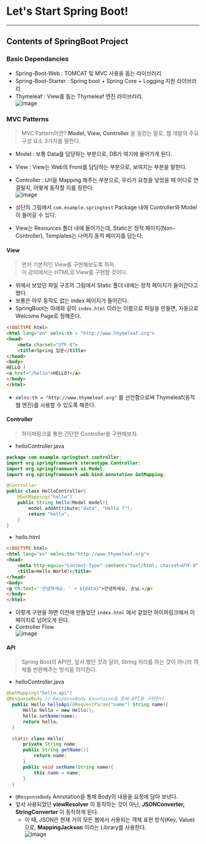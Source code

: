 # Let's Start Spring Boot!
---
## Contents of SpringBoot Project
### Basic Dependancies
- Spring-Boot-Web : TOMCAT 및 MVC 사용을 돕는 라이브러리
- Spring-Boot-Starter : Spring boot + Spring Core + Logging 지원 라이브러리
- Thymeleaf : View를 돕는 Thymeleaf 엔진 라이브러리.  
![image](https://user-images.githubusercontent.com/71700079/147572563-2995ad31-1b72-477c-a3bf-24de061a1971.png)  

### MVC Patterns
> MVC Pattern이란? __Model, View, Controller__ 을 일컫는 말로, 웹 개발의 주요 구성 요소 3가지를 말한다.
- Model : 보통 Data를 담당하는 부분으로, DB가 여기에 들어가게 된다.
- View : View는 Web의 Front를 담당하는 부분으로, 보여지는 부분을 말한다.
- Controller : Url을 Mapping 해주는 부분으로, 우리가 요청을 넣었을 때 어디로 연결될지, 어떻게 동작할 지를 정한다.  
![image](https://user-images.githubusercontent.com/71700079/147573660-7ce6c00d-4754-4228-a4f9-701600cb03b8.png)  

- 상단의 그림에서 ```com.example.springtest``` Package 내에 Controller와 Model이 들어갈 수 있다.
- View는 Resources 폴더 내에 들어가는데, Static은 정적 페이지(Non-Controller), Templates는 나머지 동적 페이지를 담는다.

#### View
> 먼저 기본적인 View를 구현해보도록 하자.  
> 이 강의에서는 HTML로 View를 구현할 것이다.  

- 위에서 보았던 파일 구조의 그림에서 Static 폴더 내에는 정적 페이지가 들어간다고 했다.
- 보통은 아무 동작도 없는 index 페이지가 들어간다.
- SpringBoot는 아래와 같이 ```index.html``` 이라는 이름으로 파일을 만들면, 자동으로 Welcome Page로 정해준다.
```HTML
<!DOCTYPE html>
<html lang="en" xmlns:th = "http://www.thymeleaf.org">
<head>
    <meta charset="UTF-8">
    <title>Spring 입문</title>
</head>
<body>
HELLO !
<a href="/hello">HELLO?</a>
</body>
</html>
```
- ```xmlns:th = "http://www.thymeleaf.org"``` 를 선언함으로써 Thymeleaf(동적 웹 엔진)를 사용할 수 있도록 해준다.

#### Controller
> 하이퍼링크를 통한 간단한 Controller을 구현해보자.  
- helloController.java
```java
package com.example.springtest.controller;
import org.springframework.stereotype.Controller;
import org.springframework.ui.Model;
import org.springframework.web.bind.annotation.GetMapping;

@Controller
public class HelloController{
    @GetMapping("hello")
    public String hello(Model model){
        model.addAttribute("data", "Hello ?");
        return "hello";
    }
}
```
- hello.html
```HTML
<!DOCTYPE html>
<html lang="en" xmlns:th="http://www.thymeleaf.org">
<head>
    <meta http-equiv="Content-Type" content="text/html; charset=UTF-8" />
    <title>Hello World!</title>
</head>
<body>
<p th:text="'안녕하세요. ' + ${data}">안녕하세요, 손님.</p>
</body>
</html>
```
- 이렇게 구현을 하면 이전에 만들었던 ```index.html``` 에서 걸었던 하이퍼링크에서 이 페이지로 넘어오게 된다.
- Controller Flow  
![image](https://user-images.githubusercontent.com/71700079/147710836-8cb1ba21-3117-4b67-89d2-0c238ad6b4df.png)  

#### API
> Spring Boot의 API란, 앞서 했던 것과 달리, String 처리를 하는 것이 아니라 객체를 반환해주는 방식을 의미한다.  
- helloController.java
```java
@GetMapping("hello-api")
@ResponseBody // ResponseBody Annotaion을 통해 API를 구현한다.
  public Hello helloApi(@RequestParam("name") String name){
      Hello hello = new Hello();
      hello.setName(name);
      return hello;
  }

  static class Hello{
      private String name;
      public String getName(){
          return name;
      }
      public void setName(String name){
          this.name = name;
      }
  }
```
- ```@ResponseBody``` Annotation을 통해 Body의 내용을 요청에 담아 보낸다.
- 앞서 사용되었던 __viewResolver__ 이 동작하는 것이 아닌, __JSONConverter, StringConverter__ 이 동작하게 된다.
    - 이 때, JSON은 현재 거의 모든 웹에서 사용되는 객체 표현 방식(Key, Value)으로, __MappingJackson__ 이라는 Library를 사용한다.  
![image](https://user-images.githubusercontent.com/71700079/147712658-7fd51397-273d-40a1-875f-b6a51577b30f.png)  
